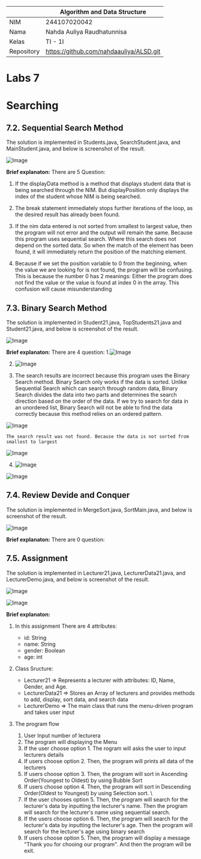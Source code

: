 |  | Algorithm and Data Structure |
|--|--|
| NIM |  244107020042|
| Nama |  Nahda Auliya Raudhatunnisa |
| Kelas | TI - 1I |
| Repository | https://github.com/nahdaauliya/ALSD.git |

# Labs 7
# Searching

## 7.2. Sequential Search Method

The solution is implemented in Students.java, SearchStudent.java, and MainStudent.java, and below is screenshot of the result.

![Image](https://github.com/user-attachments/assets/5ffd2ecf-2277-4e4b-bd5a-9c9b0ba24734)

**Brief explanaton:** There are 5 Question: 
1.  If the displayData method is a method that displays student data that is being searched through the NIM. 
But displayPosition only displays the index of the student whose NIM is being searched.

2. The break statement immediately stops further iterations of the loop, as the desired result has already been found.

3. If the nim data entered is not sorted from smallest to largest value, then the program will not error and the output will remain the same. Because this program uses sequential search. Where this search does not depend on the sorted data. So when the match of the element has been found, it will immediately return the position of the matching element. 

4. Because if we set the position variable to 0 from the beginning, when the value we are looking for is not found, the program will be confusing. This is because the number 0 has 2 meanings:  Either the program does not find the value or the value is found at index 0 in the array. This confusion will cause misunderstanding

## 7.3. Binary Search Method

The solution is implemented in Student21.java, TopStudents21.java and Student21.java, and below is screenshot of the result.

![Image](https://github.com/user-attachments/assets/6db12260-ed09-4d53-a02b-07ac50384906)

**Brief explanaton:** There are 4 question: 
1.![Image](https://github.com/user-attachments/assets/4ca13319-2cf3-4322-b4d6-2e0bd6673f9b)

2. ![Image](https://github.com/user-attachments/assets/e64c88d2-e5ba-4061-b8b7-a820a0ef08ce)

3. The search results are incorrect because this program  uses the Binary Search method.
Binary Search only works if the data is sorted. Unlike Sequential Search which can search through random data, Binary Search divides the data into two parts and determines the search direction based on the order of the data. If we try to search for data in an unordered list, Binary Search will not be able to find the data correctly because this method relies on an ordered pattern.

![Image](https://github.com/user-attachments/assets/f3ab3d32-2f6b-4f4e-86f8-ab75bda3a350)

    The search result was not found. Because the data is not sorted from smallest to largest

![Image](https://github.com/user-attachments/assets/c46274bc-ee17-4c52-9570-3a4cc54cd625)

4. ![Image](https://github.com/user-attachments/assets/cf5e86a3-aebf-4821-8b66-65de3663b869)

![Image](https://github.com/user-attachments/assets/d40aef17-8be5-4878-a374-5e93bc22f388)


## 7.4. Review Devide and Conquer
The solution is implemented in MergeSort.java, SortMain.java, and below is screenshot of the result.

![Image](https://github.com/user-attachments/assets/8d227fa8-9ed0-4008-80a7-413e852be618)

**Brief explanaton:** There are 0 question: 


## 7.5. Assignment

The solution is implemented in Lecturer21.java, LecturerData21.java, and LecturerDemo.java, and below is screenshot of the result.

![Image](https://github.com/user-attachments/assets/a1f202bc-5ecb-40cf-b1f2-862468247325)

![Image](https://github.com/user-attachments/assets/3a26567f-2cf6-454e-8b09-389fc6bbd172)

**Brief explanaton:** 

1. In this assignment 
    There are 4 attributes:
    - id: String
    - name: String
    - gender: Boolean
    - age: int
2. Class Sructure:
    - Lecturer21 => Represents a lecturer with attributes: ID, Name, Gender, and Age.
    - LecturerData21 => Stores an Array of lecturers and provides methods to add, display, sort data, and search data
    - LecturerDemo => The main class that runs the menu-driven program and takes user input

3. The program flow
    1. User Input number of lecturera
    2. The program will displaying the Menu
    3. If the user choose option 1. The rogram will asks the user to input lecturers details
    4. If users choose option 2. Then, the program will prints all data of the lecturers
    5. If users choose option 3. Then, the program will sort in Ascending Order(Youngest to Oldest) by using Bubble Sort
    6. If users choose option 4. Then, the program will sort in Descending Order(Oldest to Youngest) by using Selection sort. \
    7. If the user chooses option 5. Then, the program will search for the lecturer's data by inputting the lecturer's name. Then the program will search for the lecturer's name using sequential search.
    8. If the users choose option 6. Then, the program will search for the lecturer's data by inputting the lecturer's age. Then the program will search for the lecturer's age using binary search
    9. If users choose option 5. Then, the program will display a message "Thank you for chooing our program". And then the program will be exit.
    